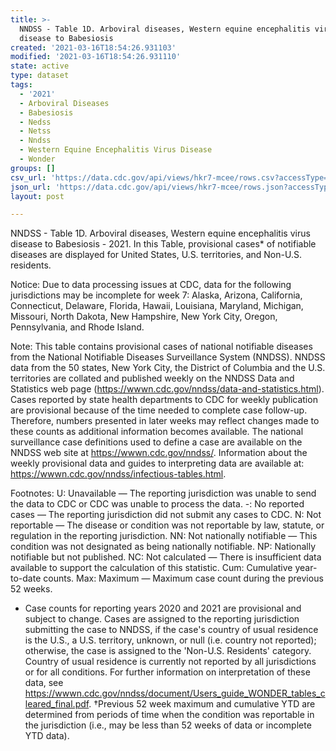 ```yaml
---
title: >-
  NNDSS - Table 1D. Arboviral diseases, Western equine encephalitis virus
  disease to Babesiosis
created: '2021-03-16T18:54:26.931103'
modified: '2021-03-16T18:54:26.931110'
state: active
type: dataset
tags:
  - '2021'
  - Arboviral Diseases
  - Babesiosis
  - Nedss
  - Netss
  - Nndss
  - Western Equine Encephalitis Virus Disease
  - Wonder
groups: []
csv_url: 'https://data.cdc.gov/api/views/hkr7-mcee/rows.csv?accessType=DOWNLOAD'
json_url: 'https://data.cdc.gov/api/views/hkr7-mcee/rows.json?accessType=DOWNLOAD'
layout: post

---
```

NNDSS - Table 1D. Arboviral diseases, Western equine encephalitis virus disease to Babesiosis - 2021. In this Table, provisional cases* of notifiable diseases are displayed for United States, U.S. territories, and Non-U.S. residents.

Notice: Due to data processing issues at CDC, data for the following jurisdictions may be incomplete for week 7: Alaska, Arizona, California, Connecticut, Delaware, Florida, Hawaii, Louisiana, Maryland, Michigan, Missouri, North Dakota, New Hampshire, New York City, Oregon, Pennsylvania, and Rhode Island.

Note: 
This table contains provisional cases of national notifiable diseases from the National Notifiable Diseases Surveillance System (NNDSS). NNDSS data from the 50 states, New York City, the District of Columbia and the U.S. territories are collated and published weekly on the NNDSS Data and Statistics web page (https://wwwn.cdc.gov/nndss/data-and-statistics.html). Cases reported by state health departments to CDC for weekly publication are provisional because of the time needed to complete case follow-up. Therefore, numbers presented in later weeks may reflect changes made to these counts as additional information becomes available. The national surveillance case definitions used to define a case are available on the NNDSS web site at https://wwwn.cdc.gov/nndss/. Information about the weekly provisional data and guides to interpreting data are available at: https://wwwn.cdc.gov/nndss/infectious-tables.html. 

Footnotes:
U: Unavailable — The reporting jurisdiction was unable to send the data to CDC or CDC was unable to process the data.
-: No reported cases — The reporting jurisdiction did not submit any cases to CDC.
N: Not reportable — The disease or condition was not reportable by law, statute, or regulation in the reporting jurisdiction.
NN: Not nationally notifiable — This condition was not designated as being nationally notifiable.
NP: Nationally notifiable but not published.
NC: Not calculated — There is insufficient data available to support the calculation of this statistic.
Cum: Cumulative year-to-date counts.
 Max: Maximum — Maximum case count during the previous 52 weeks.
  * Case counts for reporting years 2020 and 2021 are provisional and subject to change. Cases are assigned to the reporting jurisdiction submitting the case to NNDSS, if the case's country of usual residence is the U.S., a U.S. territory, unknown, or null (i.e. country not reported); otherwise, the case is assigned to the 'Non-U.S. Residents' category. Country of usual residence is currently not reported by all jurisdictions or for all conditions. For further information on interpretation of these data, see https://wwwn.cdc.gov/nndss/document/Users_guide_WONDER_tables_cleared_final.pdf. 
†Previous 52 week maximum and cumulative YTD are determined from periods of time when the condition was reportable in the jurisdiction (i.e., may be less than 52 weeks of data or incomplete YTD data).
